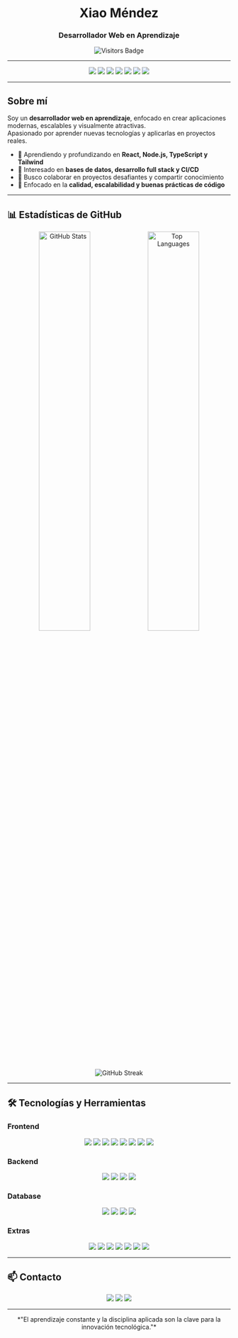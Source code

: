 <!-- ================== Header ================== -->
<h1 align="center">Xiao Méndez</h1>
<h3 align="center">Desarrollador Web en Aprendizaje</h3>

<p align="center">
  <img src="https://visitor-badge.laobi.icu/badge?page_id=XiaoMendez.XiaoMendez" alt="Visitors Badge"/>
</p>

---

<!-- ================== Badges ================== -->
<p align="center">
  <img src="https://img.shields.io/badge/React-61DAFB?style=for-the-badge&logo=react&logoColor=black" />
  <img src="https://img.shields.io/badge/JavaScript-F7DF1E?style=for-the-badge&logo=javascript&logoColor=black" />
  <img src="https://img.shields.io/badge/TypeScript-3178C6?style=for-the-badge&logo=typescript&logoColor=white" />
  <img src="https://img.shields.io/badge/Node.js-339933?style=for-the-badge&logo=node.js&logoColor=white" />
  <img src="https://img.shields.io/badge/TailwindCSS-06B6D4?style=for-the-badge&logo=tailwind-css&logoColor=white" />
  <img src="https://img.shields.io/badge/GitHub-181717?style=for-the-badge&logo=github&logoColor=white" />
  <img src="https://img.shields.io/badge/Docker-2496ED?style=for-the-badge&logo=docker&logoColor=white" />
</p>

---

<!-- ================== About Me ================== -->
## Sobre mí
Soy un **desarrollador web en aprendizaje**, enfocado en crear aplicaciones modernas, escalables y visualmente atractivas.  
Apasionado por aprender nuevas tecnologías y aplicarlas en proyectos reales.  

- 🔹 Aprendiendo y profundizando en **React, Node.js, TypeScript y Tailwind**  
- 🔹 Interesado en **bases de datos, desarrollo full stack y CI/CD**  
- 🔹 Busco colaborar en proyectos desafiantes y compartir conocimiento  
- 🔹 Enfocado en la **calidad, escalabilidad y buenas prácticas de código**  

---

<!-- ================== GitHub Stats ================== -->
## 📊 Estadísticas de GitHub

<p align="center">
  <img src="https://github-readme-stats.vercel.app/api?username=XiaoMendez&show_icons=true&count_private=true&theme=radical&hide_title=true" alt="GitHub Stats" width="48%" />
  <img src="https://github-readme-stats.vercel.app/api/top-langs/?username=XiaoMendez&layout=compact&theme=radical&hide_title=true" alt="Top Languages" width="48%" />
</p>

<p align="center">
  <img src="https://github-readme-streak-stats.herokuapp.com/?user=XiaoMendez&theme=radical" alt="GitHub Streak" />
</p>

---

<!-- ================== Skills / Tecnologías ================== -->
## 🛠 Tecnologías y Herramientas

### Frontend
<p align="center">
  <img src="https://img.shields.io/badge/HTML5-E34F26?style=for-the-badge&logo=html5&logoColor=white" />
  <img src="https://img.shields.io/badge/CSS3-1572B6?style=for-the-badge&logo=css3&logoColor=white" />
  <img src="https://img.shields.io/badge/JavaScript-F7DF1E?style=for-the-badge&logo=javascript&logoColor=black" />
  <img src="https://img.shields.io/badge/React-61DAFB?style=for-the-badge&logo=react&logoColor=black" />
  <img src="https://img.shields.io/badge/React_Native-61DAFB?style=for-the-badge&logo=react&logoColor=white" />
  <img src="https://img.shields.io/badge/TailwindCSS-06B6D4?style=for-the-badge&logo=tailwind-css&logoColor=white" />
  <img src="https://img.shields.io/badge/Native_Wind-06B6D4?style=for-the-badge&logo=tailwind-css&logoColor=white" />
  <img src="https://img.shields.io/badge/Astro-FF5D01?style=for-the-badge&logo=astro&logoColor=white" />
</p>

### Backend
<p align="center">
  <img src="https://img.shields.io/badge/Node.js-339933?style=for-the-badge&logo=node.js&logoColor=white" />
  <img src="https://img.shields.io/badge/Python-3776AB?style=for-the-badge&logo=python&logoColor=white" />
  <img src="https://img.shields.io/badge/TypeScript-3178C6?style=for-the-badge&logo=typescript&logoColor=white" />
  <img src="https://img.shields.io/badge/Docker-2496ED?style=for-the-badge&logo=docker&logoColor=white" />
</p>

### Database
<p align="center">
  <img src="https://img.shields.io/badge/MongoDB-47A248?style=for-the-badge&logo=mongodb&logoColor=white" />
  <img src="https://img.shields.io/badge/Supabase-3ECF8E?style=for-the-badge&logo=supabase&logoColor=white" />
  <img src="https://img.shields.io/badge/PostgreSQL-4169E1?style=for-the-badge&logo=postgresql&logoColor=white" />
  <img src="https://img.shields.io/badge/MySQL-4479A1?style=for-the-badge&logo=mysql&logoColor=white" />
</p>

### Extras
<p align="center">
  <img src="https://img.shields.io/badge/Git-F05032?style=for-the-badge&logo=git&logoColor=white" />
  <img src="https://img.shields.io/badge/GitHub-181717?style=for-the-badge&logo=github&logoColor=white" />
  <img src="https://img.shields.io/badge/Excel-217346?style=for-the-badge&logo=microsoft-excel&logoColor=white" />
  <img src="https://img.shields.io/badge/Word-2B579A?style=for-the-badge&logo=microsoft-word&logoColor=white" />
  <img src="https://img.shields.io/badge/Canva-00C4CC?style=for-the-badge&logo=canva&logoColor=white" />
  <img src="https://img.shields.io/badge/Unity-000000?style=for-the-badge&logo=unity&logoColor=white" />
  <img src="https://img.shields.io/badge/Godot-478CBF?style=for-the-badge&logo=godotengine&logoColor=white" />
</p>

---



<!-- ================== Contact ================== -->
## 📫 Contacto

<p align="center">
  <a href="https://www.linkedin.com/in/xiaomendez/"><img src="https://img.shields.io/badge/LinkedIn-0077B5?style=for-the-badge&logo=linkedin&logoColor=white" /></a>
  <a href="https://twitter.com/XiaoMendez"><img src="https://img.shields.io/badge/Twitter-1DA1F2?style=for-the-badge&logo=twitter&logoColor=white" /></a>
  <a href="mailto:xiaomendez@example.com"><img src="https://img.shields.io/badge/Email-D14836?style=for-the-badge&logo=gmail&logoColor=white" /></a>
</p>

---

<p align="center">
*"El aprendizaje constante y la disciplina aplicada son la clave para la innovación tecnológica."*
</p>
